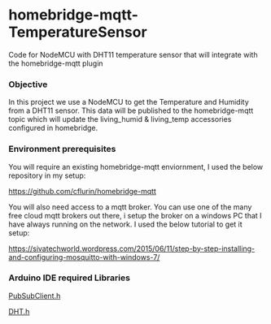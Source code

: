 # homebridge-mqtt-TemperatureSensor
Code for NodeMCU with DHT11 temperature sensor that will integrate with the homebridge-mqtt plugin

### Objective
In this project we use a NodeMCU to get the Temperature and Humidity from a DHT11 sensor.  This data will be published to the homebridge-mqtt topic which will update the living_humid & living_temp accessories configured in homebridge.  

### Environment prerequisites
You will require an existing homebridge-mqtt enviornment, I used the below repository in my setup:

https://github.com/cflurin/homebridge-mqtt

You will also need access to a mqtt broker. You can use one of the many free cloud mqtt brokers out there, i setup the broker on a windows PC that I have always running on the network. I used the below tutorial to get it setup:

https://sivatechworld.wordpress.com/2015/06/11/step-by-step-installing-and-configuring-mosquitto-with-windows-7/

### Arduino IDE required Libraries

[PubSubClient.h](https://pubsubclient.knolleary.net/)

[DHT.h](http://osoyoo.com/wp-content/uploads/samplecode/DHT.zip)



